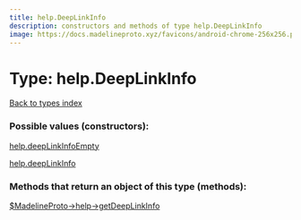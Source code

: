 ```yaml
---
title: help.DeepLinkInfo
description: constructors and methods of type help.DeepLinkInfo
image: https://docs.madelineproto.xyz/favicons/android-chrome-256x256.png
---
```

# Type: help.DeepLinkInfo  
[Back to types index](index.md)



### Possible values (constructors):

[help.deepLinkInfoEmpty](../constructors/help.deepLinkInfoEmpty.md)  

[help.deepLinkInfo](../constructors/help.deepLinkInfo.md)  



### Methods that return an object of this type (methods):

[$MadelineProto->help->getDeepLinkInfo](../methods/help.getDeepLinkInfo.md)  



